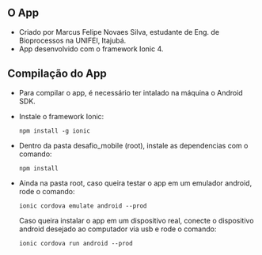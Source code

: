 ## O App

- Criado por Marcus Felipe Novaes Silva, estudante de Eng. de Bioprocessos na UNIFEI, Itajubá.
- App desenvolvido com o framework Ionic 4.


## Compilação do App

- Para compilar o app, é necessário ter intalado na máquina o Android SDK.

- Instale o framework Ionic: 
   ```
   npm install -g ionic
   ```
- Dentro da pasta desafio_mobile (root), instale as dependencias com o comando:
   ```
   npm install
   ```
- Ainda na pasta root, caso queira testar o app em um emulador android, rode o comando: 
   ```
   ionic cordova emulate android --prod
   ```
   Caso queira instalar o app em um dispositivo real, conecte o dispositivo android desejado ao computador via usb e rode o comando: 
   ```
   ionic cordova run android --prod
   ```  
